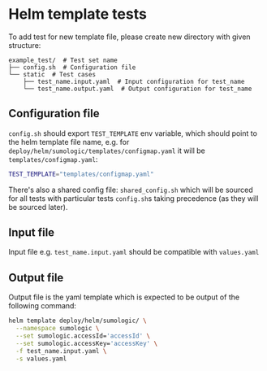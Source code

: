 # Helm template tests

To add test for new template file, please create new directory with given structure:

```text
example_test/  # Test set name
├── config.sh  # Configuration file
└── static  # Test cases
    ├── test_name.input.yaml  # Input configuration for test_name
    └── test_name.output.yaml  # Output configuration for test_name
```

## Configuration file

`config.sh` should export `TEST_TEMPLATE` env variable, which should point to the helm template
file name, e.g. for `deploy/helm/sumologic/templates/configmap.yaml` it will be `templates/configmap.yaml`:

```bash
TEST_TEMPLATE="templates/configmap.yaml"
```

There's also a shared config file: `shared_config.sh` which will be sourced for
all tests with particular tests `config.sh`s taking precedence (as they will be
sourced later).

## Input file

Input file e.g. `test_name.input.yaml` should be compatible with `values.yaml`

## Output file

Output file is the yaml template which is expected to be output of the following command:

```bash
helm template deploy/helm/sumologic/ \
  --namespace sumologic \
  --set sumologic.accessId='accessId' \
  --set sumologic.accessKey='accessKey' \
  -f test_name.input.yaml \
  -s values.yaml
```
